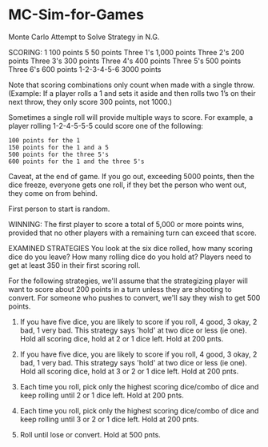 # MC-Sim-for-Games
Monte Carlo Attempt to Solve Strategy in N.G.


SCORING:
1 	100 points
5 	50 points
Three 1's 	1,000 points
Three 2's 	200 points
Three 3's 	300 points
Three 4's 	400 points
Three 5's 	500 points
Three 6's 	600 points
1-2-3-4-5-6 3000 points

Note that scoring combinations only count when made with a single throw. (Example: If a player rolls a 1 and sets it aside and then rolls two 1’s on their next throw, they only score 300 points, not 1000.)

Sometimes a single roll will provide multiple ways to score. For example, a player rolling 1-2-4-5-5-5 could score one of the following:

    100 points for the 1
    150 points for the 1 and a 5
    500 points for the three 5's
    600 points for the 1 and the three 5's

Caveat, at the end of game. If you go out, exceeding 5000 points, then the dice freeze, everyone gets one roll, if they bet the person who went out, they come on from behind.

First person to start is random. 

WINNING:
The first player to score a total of 5,000 or more points wins, provided that no other players with a remaining turn can exceed that score.


EXAMINED STRATEGIES
You look at the six dice rolled, how many scoring dice do you leave? How many rolling dice do you hold at? Players need to get at least 350 in their first scoring roll. 

For the following strategies, we'll assume that the strategizing player will want to score about 200 points in a turn unless they are shooting to convert. For someone who pushes to convert, we'll say they wish to get 500 points.

1. If you have five dice, you are likely to score if you roll, 4 good, 3 okay, 2 bad, 1 very bad. This strategy says 'hold' at two dice or less (ie one). Hold all scoring dice, hold at 2 or 1 dice left. Hold at 200 pnts.

2. If you have five dice, you are likely to score if you roll, 4 good, 3 okay, 2 bad, 1 very bad. This strategy says 'hold' at two dice or less (ie one). Hold all scoring dice, hold at 3 or 2 or 1 dice left. Hold at 200 pnts.

3. Each time you roll, pick only the highest scoring dice/combo of dice and keep rolling until 2 or 1 dice left. Hold at 200 pnts.

4. Each time you roll, pick only the highest scoring dice/combo of dice and keep rolling until 3 or 2 or 1 dice left. Hold at 200 pnts.

5. Roll until lose or convert. Hold at 500 pnts.

